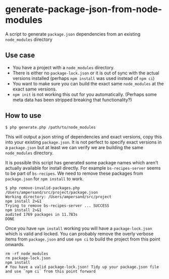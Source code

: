 # generate-package-json-from-node-modules
A script to generate `package.json` dependencies from an existing `node_modules` directory

## Use case

- You have a project with a `node_modules` directory. 
- There is either no `package-lock.json` or it is out of sync with the actual versions installed (perhaps `npm install` was used instead of `npm ci`)
- You want to make sure you can build the exact same `node_modules` at the exact same versions.
- `npm init` is not working this out for you automatically. (Perhaps some meta data has been stripped breaking that functionality?)

## How to use

```bash
$ php generate.php /path/to/node_modules
``` 

This will output a json string of dependencies and exact versions, copy this into your existing `package.json`.  It is not perfect to specify exact versions in a `package.json` but at least we can verify we are building the same `node_modules` directory.

It is possible this script has generated some package names which aren't actually available for install directly. For example `bs-recipes-server` seems to be part of `bs-recipes`. We need to remove these packages from `package.json` for `npm install` to work.

```
$ php remove-invalid-packages.php /Users/ampersand/src/project/package.json
Working directory: /Users/ampersand/src/project
npm install 2>&1
Trying to remove bs-recipes-server ... SUCCESS
npm install 2>&1
audited 1769 packages in 11.783s
DONE
```

Once you have `npm install` working you will have a `package-lock.json` which is valid and locked. You can probably remove the overly verbose items from `package.json` and use `npm ci` to build the project from this point onwards. 

```
rm -rf node_modules
rm package-lock.json
npm install
# You have a valid package-lock.json! Tidy up your package.json file and use `npm ci` from this point forward
```

